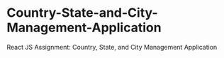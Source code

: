 # Country-State-and-City-Management-Application
React JS Assignment: Country, State, and  City Management Application
